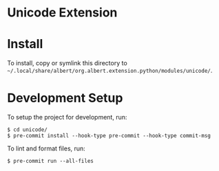 # Unicode Extension
# Install
To install, copy or symlink this directory to `~/.local/share/albert/org.albert.extension.python/modules/unicode/`.

# Development Setup
To setup the project for development, run:

    $ cd unicode/
    $ pre-commit install --hook-type pre-commit --hook-type commit-msg

To lint and format files, run:

    $ pre-commit run --all-files
